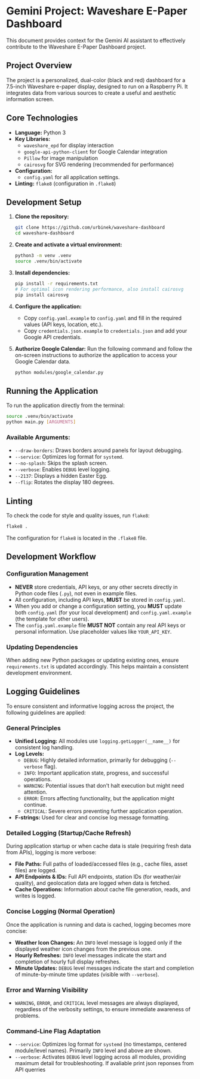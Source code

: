 # Gemini Project: Waveshare E-Paper Dashboard

This document provides context for the Gemini AI assistant to effectively contribute to the Waveshare E-Paper Dashboard project.

## Project Overview

The project is a personalized, dual-color (black and red) dashboard for a 7.5-inch Waveshare e-paper display, designed to run on a Raspberry Pi. It integrates data from various sources to create a useful and aesthetic information screen.

## Core Technologies

- **Language:** Python 3
- **Key Libraries:**
    - `waveshare_epd` for display interaction
    - `google-api-python-client` for Google Calendar integration
    - `Pillow` for image manipulation
    - `cairosvg` for SVG rendering (recommended for performance)
- **Configuration:**
    - `config.yaml` for all application settings.
- **Linting:** `flake8` (configuration in `.flake8`)

## Development Setup

1.  **Clone the repository:**
    ```bash
    git clone https://github.com/urbinek/waveshare-dashboard
    cd waveshare-dashboard
    ```

2.  **Create and activate a virtual environment:**
    ```bash
    python3 -m venv .venv
    source .venv/bin/activate
    ```

3.  **Install dependencies:**
    ```bash
    pip install -r requirements.txt
    # For optimal icon rendering performance, also install cairosvg
    pip install cairosvg
    ```

4.  **Configure the application:**
    - Copy `config.yaml.example` to `config.yaml` and fill in the required values (API keys, location, etc.).
    - Copy `credentials.json.example` to `credentials.json` and add your Google API credentials.

5.  **Authorize Google Calendar:**
    Run the following command and follow the on-screen instructions to authorize the application to access your Google Calendar data.
    ```bash
    python modules/google_calendar.py
    ```

## Running the Application

To run the application directly from the terminal:

```bash
source .venv/bin/activate
python main.py [ARGUMENTS]
```

### Available Arguments:

-   `--draw-borders`: Draws borders around panels for layout debugging.
-   `--service`: Optimizes log format for `systemd`.
-   `--no-splash`: Skips the splash screen.
-   `--verbose`: Enables `DEBUG` level logging.
-   `--2137`: Displays a hidden Easter Egg.
-   `--flip`: Rotates the display 180 degrees.

## Linting

To check the code for style and quality issues, run `flake8`:

```bash
flake8 .
```

The configuration for `flake8` is located in the `.flake8` file.

## Development Workflow

### Configuration Management
- **NEVER** store credentials, API keys, or any other secrets directly in Python code files (`.py`), not even in example files.
- All configuration, including API keys, **MUST** be stored in `config.yaml`.
- When you add or change a configuration setting, you **MUST** update both `config.yaml` (for your local development) and `config.yaml.example` (the template for other users).
- The `config.yaml.example` file **MUST NOT** contain any real API keys or personal information. Use placeholder values like `YOUR_API_KEY`.

### Updating Dependencies
When adding new Python packages or updating existing ones, ensure `requirements.txt` is updated accordingly. This helps maintain a consistent development environment.

## Logging Guidelines

To ensure consistent and informative logging across the project, the following guidelines are applied:

### General Principles

-   **Unified Logging:** All modules use `logging.getLogger(__name__)` for consistent log handling.
-   **Log Levels:**
    -   `DEBUG`: Highly detailed information, primarily for debugging (`--verbose` flag).
    -   `INFO`: Important application state, progress, and successful operations.
    -   `WARNING`: Potential issues that don't halt execution but might need attention.
    -   `ERROR`: Errors affecting functionality, but the application might continue.
    -   `CRITICAL`: Severe errors preventing further application operation.
-   **F-strings:** Used for clear and concise log message formatting.

### Detailed Logging (Startup/Cache Refresh)

During application startup or when cache data is stale (requiring fresh data from APIs), logging is more verbose:

-   **File Paths:** Full paths of loaded/accessed files (e.g., cache files, asset files) are logged.
-   **API Endpoints & IDs:** Full API endpoints, station IDs (for weather/air quality), and geolocation data are logged when data is fetched.
-   **Cache Operations:** Information about cache file generation, reads, and writes is logged.

### Concise Logging (Normal Operation)

Once the application is running and data is cached, logging becomes more concise:

-   **Weather Icon Changes:** An `INFO` level message is logged only if the displayed weather icon changes from the previous one.
-   **Hourly Refreshes:** `INFO` level messages indicate the start and completion of hourly full display refreshes.
-   **Minute Updates:** `DEBUG` level messages indicate the start and completion of minute-by-minute time updates (visible with `--verbose`).

### Error and Warning Visibility

-   `WARNING`, `ERROR`, and `CRITICAL` level messages are always displayed, regardless of the verbosity settings, to ensure immediate awareness of problems.

### Command-Line Flag Adaptation

-   `--service`: Optimizes log format for `systemd` (no timestamps, centered module/level names). Primarily `INFO` level and above are shown.
-   `--verbose`: Activates `DEBUG` level logging across all modules, providing maximum detail for troubleshooting. If avaliable print json reponses from API querries
